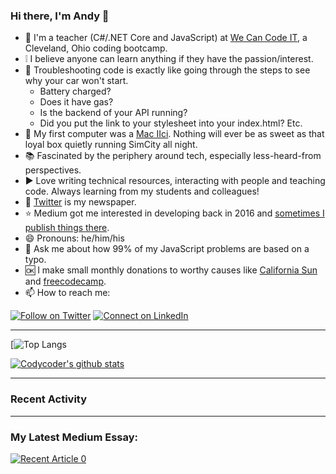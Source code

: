 ### Hi there, I'm Andy 👋

<!--
**Codycoder/Codycoder** is a ✨ _special_ ✨ repository because its `README.md` (this file) appears on your GitHub profile.
-->

- 💾   I'm a teacher (C#/.NET Core and JavaScript) at [We Can Code IT](https://wecancodeit.org/), a Cleveland, Ohio coding bootcamp.  
- ❕   I believe anyone can learn anything if they have the passion/interest.
- 🚗   Troubleshooting code is exactly like going through the steps to see why your car won't start. 
    - Battery charged?
    - Does it have gas? 
    - Is the backend of your API running? 
    - Did you put the link to your stylesheet into your index.html? Etc. 
- 📼   My first computer was a [Mac IIci](https://lowendmac.com/1989/mac-iici/). Nothing will ever be as sweet as that loyal box quietly running SimCity all night. 
- 📚   Fascinated by the periphery around tech, especially less-heard-from perspectives. 
- ▶️   Love writing technical resources, interacting with people and teaching code. Always learning from my students and colleagues! 
- 📰   [Twitter](https://twitter.com/AndyKohler1) is my newspaper. 
- ⭐   Medium got me interested in developing back in 2016 and [sometimes I publish things there](https://medium.com/@akohler). 
- 😄   Pronouns: he/him/his
- 💬   Ask me about how 99% of my JavaScript problems are based on a typo. 
- 🆗   I make small monthly donations to worthy causes like [California Sun](https://www.californiasun.co/) and [freecodecamp](https://www.freecodecamp.org/).
- 📫   How to reach me:

[![Follow on Twitter](https://img.shields.io/badge/--twitter?label=Twitter&logo=Twitter&style=social)](https://twitter.com/AndyKohler1) [![Connect on LinkedIn](https://img.shields.io/badge/--linkedin?label=LinkedIn&logo=LinkedIn&style=social)](https://www.linkedin.com/in/andykohler)

---

[![Top Langs](https://github-readme-stats.vercel.app/api/top-langs/?username=Codycoder&layout=compact)

[![Codycoder's github stats](https://github-readme-stats.vercel.app/api?username=Codycoder&count_private=true&show_icons=true&theme=blue-green)](https://github.com/anuraghazra/github-readme-stats)

---

### Recent Activity
<!--START_SECTION:activity-->


---
### My Latest Medium Essay: 

<a target="_blank" href="https://github-readme-medium-recent-article.vercel.app/medium/@andykohler/0"><img src="https://github-readme-medium-recent-article.vercel.app/medium/@andykohler/0" alt="Recent Article 0"> 

